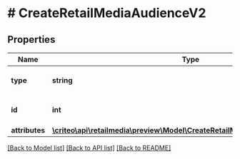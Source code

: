 # # CreateRetailMediaAudienceV2

## Properties

Name | Type | Description | Notes
------------ | ------------- | ------------- | -------------
**type** | **string** | the name of the entity type |
**id** | **int** | Unique ID of this audience. |
**attributes** | [**\criteo\api\retailmedia\preview\Model\CreateRetailMediaAudienceV2Attributes**](CreateRetailMediaAudienceV2Attributes.md) |  |

[[Back to Model list]](../../README.md#models) [[Back to API list]](../../README.md#endpoints) [[Back to README]](../../README.md)

